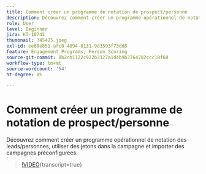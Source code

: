 ```yaml
---
title: Comment créer un programme de notation de prospect/personne
description: Découvrez comment créer un programme opérationnel de notation des leads/personnes, utiliser des jetons dans la campagne et importer des campagnes préconfigurées.
role: User
level: Beginner
jira: KT-10741
thumbnail: 345425.jpeg
exl-id: ee60e851-afc0-4094-8131-9d3593f73dd8
feature: Engagement Programs, Person Scoring
source-git-commit: 8b2cb1122c922b3127a1d4b9b3764782ccc18f68
workflow-type: tm+mt
source-wordcount: '54'
ht-degree: 0%

---
```


# Comment créer un programme de notation de prospect/personne

Découvrez comment créer un programme opérationnel de notation des leads/personnes, utiliser des jetons dans la campagne et importer des campagnes préconfigurées.

>[!VIDEO](https://video.tv.adobe.com/v/3412239/?quality=12&learn=on&captions=fre_fr){transcript=true}
